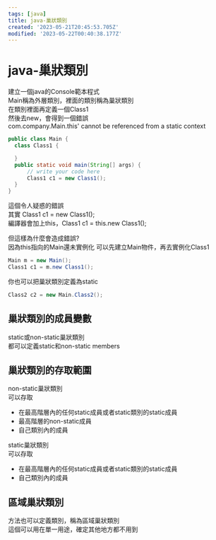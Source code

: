 ```yaml
---
tags: [java]
title: java-巢狀類別
created: '2023-05-21T20:45:53.705Z'
modified: '2023-05-22T00:40:38.177Z'
---
```


# java-巢狀類別

建立一個java的Console範本程式  
Main稱為外層類別，裡面的類別稱為巢狀類別  
在類別裡面再定義一個Class1  
然後去new，會得到一個錯誤  
com.company.Main.this' cannot be referenced from a static context
```java
public class Main {
  class Class1 {

  }
  public static void main(String[] args) {
      // write your code here
      Class1 c1 = new Class1();
  }
}

```
這個令人疑惑的錯誤  
其實 Class1 c1 = new Class1();  
編譯器會加上this，Class1 c1 = this.new Class1();

但這樣為什麼會造成錯誤?  
因為this指向的Main還未實例化
可以先建立Main物件，再去實例化Class1
```java
Main m = new Main();
Class1 c1 = m.new Class1();
```
你也可以把巢狀類別定義為static

```java
Class2 c2 = new Main.Class2(); 
```

## 巢狀類別的成員變數

static或non-static巢狀類別  
都可以定義static和non-static members

## 巢狀類別的存取範圍

non-static巢狀類別  
可以存取
* 在最高階層內的任何static成員或者static類別的static成員  
* 最高階層的non-static成員
* 自己類別內的成員

static巢狀類別  
可以存取
* 在最高階層內的任何static成員或者static類別的static成員  
* 自己類別內的成員

## 區域巢狀類別

方法也可以定義類別，稱為區域巢狀類別  
這個可以用在單一用途，確定其他地方都不用到


